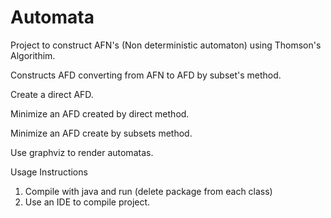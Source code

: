# Automata
Project to construct AFN's (Non deterministic automaton) using Thomson's Algorithim.

Constructs AFD converting from AFN to AFD by subset's method.

Create a direct AFD.

Minimize an AFD created by direct method.

Minimize an AFD create by subsets method.

Use graphviz to render automatas.

Usage Instructions

1. Compile with java and run (delete package from each class)
2. Use an IDE to compile project.

